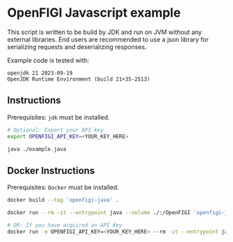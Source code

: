 # OpenFIGI Javascript example

This script is written to be build by JDK and run on JVM without any external libraries.
End users are recommended to use a json library for serializing requests and deserializing responses.

Example code is tested with:

```
openjdk 21 2023-09-19
OpenJDK Runtime Environment (build 21+35-2513)
```

## Instructions

Prerequisites: `jdk` must be installed.

```bash
# Optional: Export your API key
export OPENFIGI_API_KEY=<YOUR_KEY_HERE>

java ./example.java
```

## Docker Instructions

Prerequisites: `Docker` must be installed.

```bash
docker build --tag 'openfigi-java' .

docker run --rm -it --entrypoint java --volume ./:/OpenFIGI 'openfigi-java' ./example.java

# OR: If you have acquired an API Key
docker run -e OPENFIGI_API_KEY=<YOUR_KEY_HERE> --rm -it --entrypoint java --volume ./:/OpenFIGI 'openfigi-java' ./example.java
```
